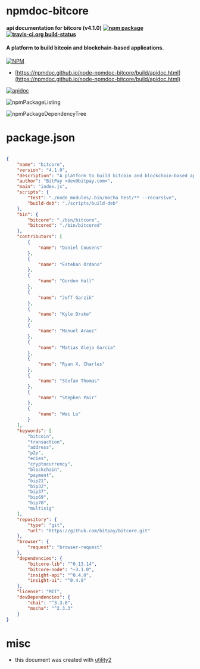 # npmdoc-bitcore

#### api documentation for  bitcore (v4.1.0)  [![npm package](https://img.shields.io/npm/v/npmdoc-bitcore.svg?style=flat-square)](https://www.npmjs.org/package/npmdoc-bitcore) [![travis-ci.org build-status](https://api.travis-ci.org/npmdoc/node-npmdoc-bitcore.svg)](https://travis-ci.org/npmdoc/node-npmdoc-bitcore)

#### A platform to build bitcoin and blockchain-based applications.

[![NPM](https://nodei.co/npm/bitcore.png?downloads=true&downloadRank=true&stars=true)](https://www.npmjs.com/package/bitcore)

- [https://npmdoc.github.io/node-npmdoc-bitcore/build/apidoc.html](https://npmdoc.github.io/node-npmdoc-bitcore/build/apidoc.html)

[![apidoc](https://npmdoc.github.io/node-npmdoc-bitcore/build/screenCapture.buildCi.browser.%252Ftmp%252Fbuild%252Fapidoc.html.png)](https://npmdoc.github.io/node-npmdoc-bitcore/build/apidoc.html)

![npmPackageListing](https://npmdoc.github.io/node-npmdoc-bitcore/build/screenCapture.npmPackageListing.svg)

![npmPackageDependencyTree](https://npmdoc.github.io/node-npmdoc-bitcore/build/screenCapture.npmPackageDependencyTree.svg)



# package.json

```json

{
    "name": "bitcore",
    "version": "4.1.0",
    "description": "A platform to build bitcoin and blockchain-based applications.",
    "author": "BitPay <dev@bitpay.com>",
    "main": "index.js",
    "scripts": {
        "test": "./node_modules/.bin/mocha test/** --recursive",
        "build-deb": "./scripts/build-deb"
    },
    "bin": {
        "bitcore": "./bin/bitcore",
        "bitcored": "./bin/bitcored"
    },
    "contributors": [
        {
            "name": "Daniel Cousens"
        },
        {
            "name": "Esteban Ordano"
        },
        {
            "name": "Gordon Hall"
        },
        {
            "name": "Jeff Garzik"
        },
        {
            "name": "Kyle Drake"
        },
        {
            "name": "Manuel Araoz"
        },
        {
            "name": "Matias Alejo Garcia"
        },
        {
            "name": "Ryan X. Charles"
        },
        {
            "name": "Stefan Thomas"
        },
        {
            "name": "Stephen Pair"
        },
        {
            "name": "Wei Lu"
        }
    ],
    "keywords": [
        "bitcoin",
        "transaction",
        "address",
        "p2p",
        "ecies",
        "cryptocurrency",
        "blockchain",
        "payment",
        "bip21",
        "bip32",
        "bip37",
        "bip69",
        "bip70",
        "multisig"
    ],
    "repository": {
        "type": "git",
        "url": "https://github.com/bitpay/bitcore.git"
    },
    "browser": {
        "request": "browser-request"
    },
    "dependencies": {
        "bitcore-lib": "^0.13.14",
        "bitcore-node": "~3.1.0",
        "insight-api": "^0.4.0",
        "insight-ui": "^0.4.0"
    },
    "license": "MIT",
    "devDependencies": {
        "chai": "^3.3.0",
        "mocha": "^2.3.3"
    }
}
```



# misc
- this document was created with [utility2](https://github.com/kaizhu256/node-utility2)
